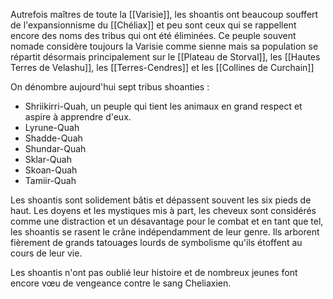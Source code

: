 Autrefois maîtres de toute la [[Varisie]], les shoantis ont beaucoup souffert de l'expansionnisme du [[Chéliax]] et peu sont ceux qui se rappellent encore des noms des tribus qui ont été éliminées.
Ce peuple souvent nomade considère toujours la Varisie comme sienne mais sa population se répartit désormais principalement sur le [[Plateau de Storval]], les [[Hautes Terres de Velashu]], les [[Terres-Cendres]] et les [[Collines de Curchain]]

On dénombre aujourd'hui sept tribus shoanties :
+ Shriikirri-Quah, un peuple qui tient les animaux en grand respect et aspire à apprendre d'eux.
+ Lyrune-Quah
+ Shadde-Quah
+ Shundar-Quah
+ Sklar-Quah
+ Skoan-Quah
+ Tamiir-Quah

Les shoantis sont solidement bâtis et dépassent souvent les six pieds de haut. Les doyens et les mystiques mis à part, les cheveux sont considérés comme une distraction et un désavantage pour le combat et en tant que tel, les shoantis se rasent le crâne indépendamment de leur genre.
Ils arborent fièrement de grands tatouages lourds de symbolisme qu'ils étoffent au cours de leur vie.

Les shoantis n'ont pas oublié leur histoire et de nombreux jeunes font encore vœu de vengeance contre le sang Cheliaxien.
